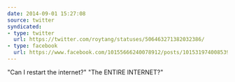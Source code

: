 ```yaml
---
date: 2014-09-01 15:27:08
source: twitter
syndicated:
- type: twitter
  url: https://twitter.com/roytang/statuses/506463271382032386/
- type: facebook
  url: https://www.facebook.com/10155666240078912/posts/10153197400853912
---
```


"Can I restart the internet?"
"The ENTIRE INTERNET?"